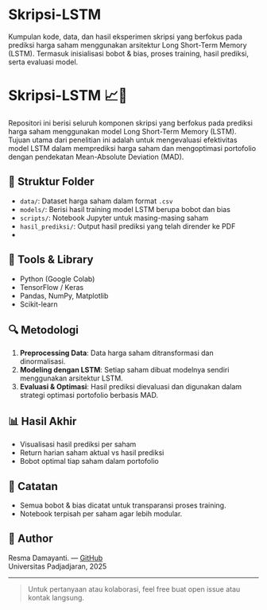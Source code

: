 # Skripsi-LSTM
Kumpulan kode, data, dan hasil eksperimen skripsi yang berfokus pada prediksi harga saham menggunakan arsitektur Long Short-Term Memory (LSTM). Termasuk inisialisasi bobot &amp; bias, proses training, hasil prediksi, serta evaluasi model.
# Skripsi-LSTM 📈🤖

Repositori ini berisi seluruh komponen skripsi yang berfokus pada prediksi harga saham menggunakan model Long Short-Term Memory (LSTM). Tujuan utama dari penelitian ini adalah untuk mengevaluasi efektivitas model LSTM dalam memprediksi harga saham dan mengoptimasi portofolio dengan pendekatan Mean-Absolute Deviation (MAD).

## 📂 Struktur Folder
- `data/`: Dataset harga saham dalam format `.csv`
- `models/`: Berisi hasil training model LSTM berupa bobot dan bias
- `scripts/`: Notebook Jupyter untuk masing-masing saham
- `hasil_prediksi/`: Output hasil prediksi yang telah dirender ke PDF
- 
## 🔧 Tools & Library

- Python (Google Colab)
- TensorFlow / Keras
- Pandas, NumPy, Matplotlib
- Scikit-learn

## 🔍 Metodologi

1. **Preprocessing Data**: Data harga saham ditransformasi dan dinormalisasi.
2. **Modeling dengan LSTM**: Setiap saham dibuat modelnya sendiri menggunakan arsitektur LSTM.
3. **Evaluasi & Optimasi**: Hasil prediksi dievaluasi dan digunakan dalam strategi optimasi portofolio berbasis MAD.

## 📊 Hasil Akhir

- Visualisasi hasil prediksi per saham
- Return harian saham aktual vs hasil prediksi
- Bobot optimal tiap saham dalam portofolio

## 📌 Catatan

- Semua bobot & bias dicatat untuk transparansi proses training.
- Notebook terpisah per saham agar lebih modular.

## 👤 Author

Resma Damayanti. — [GitHub](https://github.com/resma-011)  
Universitas Padjadjaran, 2025

---

> Untuk pertanyaan atau kolaborasi, feel free buat open issue atau kontak langsung.  
